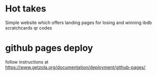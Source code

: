 # Hot takes

Simple website which offers landing pages for losing and winning ibdb scratchcards qr codes

# github pages deploy

follow instructions at https://www.getzola.org/documentation/deployment/github-pages/